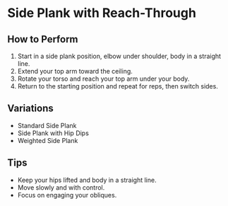 # Side Plank with Reach-Through

## How to Perform
1. Start in a side plank position, elbow under shoulder, body in a straight line.
2. Extend your top arm toward the ceiling.
3. Rotate your torso and reach your top arm under your body.
4. Return to the starting position and repeat for reps, then switch sides.

## Variations
- Standard Side Plank
- Side Plank with Hip Dips
- Weighted Side Plank

## Tips
- Keep your hips lifted and body in a straight line.
- Move slowly and with control.
- Focus on engaging your obliques.
